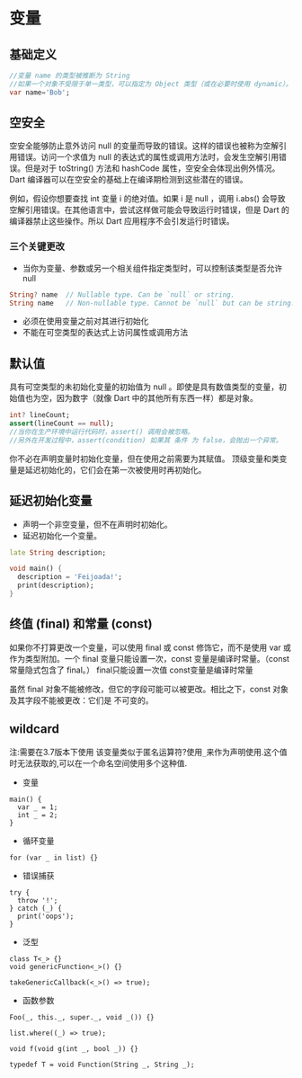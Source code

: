 # 变量

## 基础定义
```dart
//变量 name 的类型被推断为 String
//如果一个对象不受限于单一类型，可以指定为 Object 类型（或在必要时使用 dynamic）。
var name='Bob';

```
## 空安全
空安全能够防止意外访问 null 的变量而导致的错误。这样的错误也被称为空解引用错误。访问一个求值为 null 的表达式的属性或调用方法时，会发生空解引用错误。但是对于 toString() 方法和 hashCode 属性，空安全会体现出例外情况。 Dart 编译器可以在空安全的基础上在编译期检测到这些潜在的错误。

例如，假设你想要查找 int 变量 i 的绝对值。如果 i 是 null ，调用 i.abs() 会导致空解引用错误。在其他语言中，尝试这样做可能会导致运行时错误，但是 Dart 的编译器禁止这些操作。所以 Dart 应用程序不会引发运行时错误。
### 三个关键更改
* 当你为变量、参数或另一个相关组件指定类型时，可以控制该类型是否允许 null
```dart
String? name  // Nullable type. Can be `null` or string.
String name   // Non-nullable type. Cannot be `null` but can be string.
```
* 必须在使用变量之前对其进行初始化
* 不能在可空类型的表达式上访问属性或调用方法

## 默认值
具有可空类型的未初始化变量的初始值为 null 。即使是具有数值类型的变量，初始值也为空，因为数字（就像 Dart 中的其他所有东西一样）都是对象。
```dart
int? lineCount;
assert(lineCount == null);
//当你在生产环境中运行代码时，assert() 调用会被忽略。
//另外在开发过程中，assert(condition) 如果其 条件 为 false，会抛出一个异常。
```
你不必在声明变量时初始化变量，但在使用之前需要为其赋值。
顶级变量和类变量是延迟初始化的，它们会在第一次被使用时再初始化。

## 延迟初始化变量
* 声明一个非空变量，但不在声明时初始化。
* 延迟初始化一个变量。
```dart
late String description;

void main() {
  description = 'Feijoada!';
  print(description);
}
```

## 终值 (final) 和常量 (const)

如果你不打算更改一个变量，可以使用 final 或 const 修饰它，而不是使用 var 或作为类型附加。一个 final 变量只能设置一次，const 变量是编译时常量。（const 常量隐式包含了 final。）
final只能设置一次值
const变量是编译时常量

虽然 final 对象不能被修改，但它的字段可能可以被更改。相比之下，const 对象及其字段不能被更改：它们是 不可变的。

## wildcard
注:需要在3.7版本下使用
该变量类似于匿名运算符?使用`_`来作为声明使用.这个值时无法获取的,可以在一个命名空间使用多个这种值.
* 变量
```
main() {
  var _ = 1;
  int _ = 2;
}
```
* 循环变量
```
for (var _ in list) {}
```
* 错误捕获
```
try {
  throw '!';
} catch (_) {
  print('oops');
}
```

* 泛型
```
class T<_> {}
void genericFunction<_>() {}

takeGenericCallback(<_>() => true);
```
* 函数参数
```
Foo(_, this._, super._, void _()) {}

list.where((_) => true);

void f(void g(int _, bool _)) {}

typedef T = void Function(String _, String _);
```